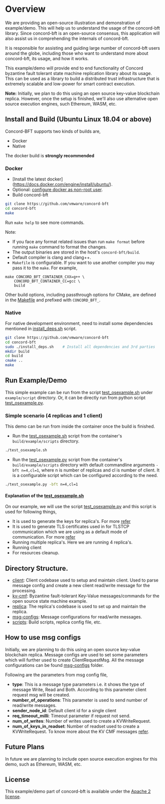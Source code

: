 # Overview
We are providing an open-source illustration and demonstration of example/demo. This will help us to understand the usage of the concord-bft library. Since concord-bft is an open-source consensus, this application will also assist us in comprehending the internals of concord-bft.

It is responsible for assisting and guiding large number of concord-bft users around the globe, including those who want to understand more about concord-bft, its usage, and how it works.

This example/demo will provide end to end functionality of Concord byzantine fault tolerant state machine replication library about its usage. This can be used as a library to build a distributed trust infrastructure that is extremely scalable and low-power for smart contract execution.

**Note:** Initially, we plan to do this using an open source key-value blockchain replica. However, once the setup is finished, we'll also use alternative open source execution engines, such Ethereum, WASM, etc.


## Install and Build (Ubuntu Linux 18.04 or above)
Concord-BFT supports two kinds of builds are,
* Docker
* Native

The docker build is **strongly recommended**


### Docker

* [Install the latest docker] (https://docs.docker.com/engine/install/ubuntu/).
* Optional: [configure docker as non-root user](https://docs.docker.com/engine/install/linux-postinstall/#manage-docker-as-a-non-root-user).
* Build concord-bft
```sh
git clone https://github.com/vmware/concord-bft
cd concord-bft
make
```
Run `make help` to see more commands.

Note:
* If you face any format related issues than run `make format` before running `make` command to format the changes.
* The output binaries are stored in the host's `concord-bft/build`.
* Default compiler is clang and clang++.
* `Makefile` is configurable. If you want to use another compiler you may pass it to the `make`.
For example,
```
make CONCORD_BFT_CONTAINER_CXX=g++ \
    CONCORD_BFT_CONTAINER_CC=gcc \
    build
```
Other build options, including passthrough options for CMake, are defined in the [Makefile](../Makefile) and prefixed with `CONCORD_BFT_`.


### Native

For native development environment, need to install some dependencies mentioned in [install_deps.sh](../install_deps.sh) script.
```sh
git clone https://github.com/vmware/concord-bft
cd concord-bft
sudo ./install_deps.sh    # Install all dependencies and 3rd parties
mkdir build
cd build
cmake ..
make
```


## Run Example/Demo
This simple example can be run from the script [test_osexample.sh](scripts/test_osexample.sh) under `example/script` directory.
Or, it can be directly run from python script [test_osexample.py](scripts/test_osexample.py.in).


### Simple scenario (4 replicas and 1 client)
This demo can be run from inside the container once the build is finished.

* Run the [test_osexample.sh](scripts/test_osexample.sh) script from the container's `build/example/scripts` directory.
```sh
./test_osexample.sh
```
* Run the [test_osexample.py](scripts/test_osexample.py.in) script from the container's `build/example/scripts` directory with default commandline arguments `-bft n=4,cl=1`, where n is number of replicas and cl is number of client.
It is a configurable script which can be configured according to the need.
```sh
./test_osexample.py -bft n=4,cl=1
```


#### Explanation of the [test_osexample.sh](scripts/test_osexample.sh)
On our example, we will use the script [test_osexample.py](scripts/test_osexample.py.in) and this script is used for following things,
* It is used to generate the keys for replica's. For more [refer](../tools/README.md)
* It is used to generate TLS certificates used in for TLSTCP communication which we are using as a default mode of communication. For more [refer](../scripts/linux/create_tls_certs.sh)
* Running multiple replica's. Here we are running 4 replica's.
* Running client
* For resources cleanup.


## Directory Structure.
- [client](./client): Client codebase used to setup and maintain client. Used to parse message config and create a new client read/write message for the processing.
- [kv-cmf](./kv-cmf): Byzantine fault-tolerant Key-Value messages/commands for the open source state machine example.
- [replica](./replica): The replica's codebase is used to set up and maintain the replica.
- [msg-configs](./msg-configs): Message configurations for read/write messages.
- [scripts](./scripts): Build scripts, replica config file, etc.

## How to use msg configs
Initially, we are planning to do this using an open source key-value blockchain replica.
Message configs are used to set some parameters which will further used to create ClientRequestMsg.
All the message configurations can be found [msg-configs](./msg-configs) folder.

Following are the parameters from msg config file,
* **type**: This is a message type parameters i.e. it shows the type of message Write, Read and Both. According to this parameter client request msg will be created.
* **number_of_operations**: This parameter is used to send number of read/write messages.
* **sender_node_id**: Default client id for a single client
* **req_timeout_milli**: Timeout parameter if request not send.
* **num_of_writes**: Number of writes used to create a KVWriteRequest.
* **num_of_keys_in_readset**: Number of readset used to create a KVWriteRequest. To know more about the KV CMF messages [refer](./kv-cmf/kv_replica_msgs.cmf).


## Future Plans
In future we are planning to include open source execution engines for this demo, such as Ethereum, WASM, etc.


## License
This example/demo part of concord-bft is available under the [Apache 2 license](../LICENSE).